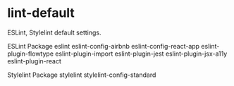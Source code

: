 # lint-default
ESLint, Stylelint default settings.

ESLint Package
eslint
eslint-config-airbnb
eslint-config-react-app
eslint-plugin-flowtype
eslint-plugin-import
eslint-plugin-jest
eslint-plugin-jsx-a11y
eslint-plugin-react

Stylelint Package
stylelint
stylelint-config-standard
